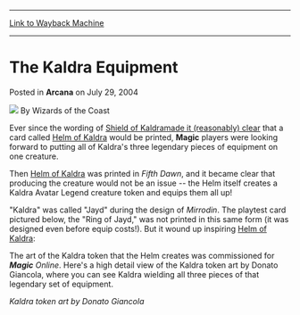 
---
[Link to Wayback Machine](https://web.archive.org/web/20210515200450/https://magic.wizards.com/en/articles/archive/arcana/kaldra-equipment-2004-07-29)

[_metadata_:author]:- "Wizards of the Coast"
[_metadata_:description]:- "Ever since the wording of Shield of Kaldramade it (reasonably) clear that a card called Helm of Kaldra would be printed, Magic players were looking forward to putting all of Kaldra's three legendary pieces of equipment on one creature.Then Helm of Kaldra was printed in Fifth Dawn, and it became clear that producing the creature would not be an issue -- the Helm itself creates"
[_metadata_:generator]:- "Drupal 7 (http://drupal.org)"
[_metadata_:node]:- "607246"
[_metadata_:publish_date]:- "2004-07-29"
[_metadata_:source]:- "div-main-content"
[_metadata_:title]:- "The Kaldra Equipment"
[_metadata_:wayback_capture_timestamp]:- "2021-05-15 20:04:50"
[_metadata_:wayback_raw_url]:- "https://web.archive.org/web/20210515200450id_/https://magic.wizards.com/en/articles/archive/arcana/kaldra-equipment-2004-07-29"
[_metadata_:wayback_url]:- "https://magic.wizards.com/en/articles/archive/arcana/kaldra-equipment-2004-07-29"
---


The Kaldra Equipment
====================



 Posted in **Arcana**
 on July 29, 2004 






![](https://media.magic.wizards.com/styles/auth_small/public/images/person/wizards_author.jpg)
By Wizards of the Coast











Ever since the wording of [Shield of Kaldra](http://gatherer.wizards.com/Pages/Card/Details.aspx?name=Shield+of+Kaldra)[made it (reasonably) clear](/en/articles/archive/whats-helm-kaldra-2004-01-29) that a card called [Helm of Kaldra](http://gatherer.wizards.com/Pages/Card/Details.aspx?name=Helm+of+Kaldra) would be printed, **Magic** players were looking forward to putting all of Kaldra's three legendary pieces of equipment on one creature.

Then [Helm of Kaldra](http://gatherer.wizards.com/Pages/Card/Details.aspx?name=Helm+of+Kaldra) was printed in *Fifth Dawn*, and it became clear that producing the creature would not be an issue -- the Helm itself creates a Kaldra Avatar Legend creature token and equips them all up! 

"Kaldra" was called "Jayd" during the design of *Mirrodin*. The playtest card pictured below, the "Ring of Jayd," was not printed in this same form (it was designed even before equip costs!). But it wound up inspiring [Helm of Kaldra](http://gatherer.wizards.com/Pages/Card/Details.aspx?name=Helm+of+Kaldra):

The art of the Kaldra token that the Helm creates was commissioned for ***Magic** Online*. Here's a high detail view of the Kaldra token art by Donato Giancola, where you can see Kaldra wielding all three pieces of that legendary set of equipment.

  
*Kaldra token art by Donato Giancola*







